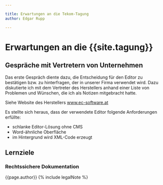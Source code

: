 ```yaml
---

title: Erwartungen an die Tekom-Tagung
author: Edgar Rupp

---
```

# Erwartungen an die {{site.tagung}}
## Gespräche mit Vertretern von Unternehmen
Das erste Gespräch diente dazu, die Entscheidung für den Editor zu bestätigen bzw. zu hinterfragen, der in unserer Firma verwendet wird. Dazu diskutierte ich mit dem Vertreter des Herstellers anhand einer Liste von Problemen und Wünschen, die ich als Notizen mitgebracht hatte.

Siehe Website des Herstellers www.ec-software.at

Es stellte sich heraus, dass der verwendete Editor folgende Anforderungen erfüllte:
* schlanke Editor-Lösung ohne CMS
* Word-ähnliche Oberfläche
* im Hintergrund wird XML-Code erzeugt
## Lernziele
### Rechtssichere Dokumentation
{{page.author}}
{% include legalNote %}
